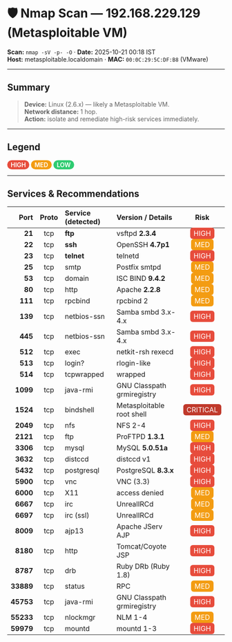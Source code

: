 # 🛡️ Nmap Scan — 192.168.229.129 (Metasploitable VM)
**Scan:** `nmap -sV -p- -O` · **Date:** 2025-10-21 00:18 IST  
**Host:** metasploitable.localdomain · **MAC:** `00:0C:29:5C:DF:B8` (VMware)

---

## Summary
> **Device:** Linux (2.6.x) — likely a Metasploitable VM.  
> **Network distance:** 1 hop.  
> **Action:** isolate and remediate high-risk services immediately.

---

## Legend
<span style="display:inline-block;padding:2px 8px;border-radius:999px;background:#e74c3c;color:white;font-weight:600">HIGH</span>
<span style="display:inline-block;padding:2px 8px;border-radius:999px;background:#f39c12;color:white;font-weight:600">MED</span>
<span style="display:inline-block;padding:2px 8px;border-radius:999px;background:#2ecc71;color:white;font-weight:600">LOW</span>

---

## Services & Recommendations

|      Port | Proto | Service (detected) | Version / Details          |                                              Risk                                              |
| --------: | :---: | :----------------- | :------------------------- | :--------------------------------------------------------------------------------------------: |
|    **21** |  tcp  | **ftp**            | vsftpd **2.3.4**           |   <span style="background:#e74c3c;color:white;padding:3px 8px;border-radius:6px">HIGH</span>   |
|    **22** |  tcp  | **ssh**            | OpenSSH **4.7p1**          |   <span style="background:#f39c12;color:white;padding:3px 8px;border-radius:6px">MED</span>    |
|    **23** |  tcp  | **telnet**         | telnetd                    |   <span style="background:#e74c3c;color:white;padding:3px 8px;border-radius:6px">HIGH</span>   |
|    **25** |  tcp  | smtp               | Postfix smtpd              |   <span style="background:#f39c12;color:white;padding:3px 8px;border-radius:6px">MED</span>    |
|    **53** |  tcp  | domain             | ISC BIND **9.4.2**         |   <span style="background:#f39c12;color:white;padding:3px 8px;border-radius:6px">MED</span>    |
|    **80** |  tcp  | http               | Apache **2.2.8**           |   <span style="background:#f39c12;color:white;padding:3px 8px;border-radius:6px">MED</span>    |
|   **111** |  tcp  | rpcbind            | rpcbind 2                  |   <span style="background:#f39c12;color:white;padding:3px 8px;border-radius:6px">MED</span>    |
|   **139** |  tcp  | netbios-ssn        | Samba smbd 3.x-4.x         |   <span style="background:#e74c3c;color:white;padding:3px 8px;border-radius:6px">HIGH</span>   |
|   **445** |  tcp  | netbios-ssn        | Samba smbd 3.x-4.x         |   <span style="background:#e74c3c;color:white;padding:3px 8px;border-radius:6px">HIGH</span>   |
|   **512** |  tcp  | exec               | netkit-rsh rexecd          |   <span style="background:#e74c3c;color:white;padding:3px 8px;border-radius:6px">HIGH</span>   |
|   **513** |  tcp  | login?             | rlogin-like                |   <span style="background:#e74c3c;color:white;padding:3px 8px;border-radius:6px">HIGH</span>   |
|   **514** |  tcp  | tcpwrapped         | wrapped                    |   <span style="background:#e74c3c;color:white;padding:3px 8px;border-radius:6px">HIGH</span>   |
|  **1099** |  tcp  | java-rmi           | GNU Classpath grmiregistry |   <span style="background:#e74c3c;color:white;padding:3px 8px;border-radius:6px">HIGH</span>   |
|  **1524** |  tcp  | bindshell          | Metasploitable root shell  | <span style="background:#c0392b;color:white;padding:3px 8px;border-radius:6px">CRITICAL</span> |
|  **2049** |  tcp  | nfs                | NFS 2-4                    |   <span style="background:#e74c3c;color:white;padding:3px 8px;border-radius:6px">HIGH</span>   |
|  **2121** |  tcp  | ftp                | ProFTPD **1.3.1**          |   <span style="background:#f39c12;color:white;padding:3px 8px;border-radius:6px">MED</span>    |
|  **3306** |  tcp  | mysql              | MySQL **5.0.51a**          |   <span style="background:#e74c3c;color:white;padding:3px 8px;border-radius:6px">HIGH</span>   |
|  **3632** |  tcp  | distccd            | distccd v1                 |   <span style="background:#e74c3c;color:white;padding:3px 8px;border-radius:6px">HIGH</span>   |
|  **5432** |  tcp  | postgresql         | PostgreSQL **8.3.x**       |   <span style="background:#e74c3c;color:white;padding:3px 8px;border-radius:6px">HIGH</span>   |
|  **5900** |  tcp  | vnc                | VNC (3.3)                  |   <span style="background:#e74c3c;color:white;padding:3px 8px;border-radius:6px">HIGH</span>   |
|  **6000** |  tcp  | X11                | access denied              |   <span style="background:#f39c12;color:white;padding:3px 8px;border-radius:6px">MED</span>    |
|  **6667** |  tcp  | irc                | UnrealIRCd                 |   <span style="background:#f39c12;color:white;padding:3px 8px;border-radius:6px">MED</span>    |
|  **6697** |  tcp  | irc (ssl)          | UnrealIRCd                 |   <span style="background:#f39c12;color:white;padding:3px 8px;border-radius:6px">MED</span>    |
|  **8009** |  tcp  | ajp13              | Apache JServ AJP           |   <span style="background:#e74c3c;color:white;padding:3px 8px;border-radius:6px">HIGH</span>   |
|  **8180** |  tcp  | http               | Tomcat/Coyote JSP          |   <span style="background:#e74c3c;color:white;padding:3px 8px;border-radius:6px">HIGH</span>   |
|  **8787** |  tcp  | drb                | Ruby DRb (Ruby 1.8)        |   <span style="background:#e74c3c;color:white;padding:3px 8px;border-radius:6px">HIGH</span>   |
| **33889** |  tcp  | status             | RPC                        |   <span style="background:#f39c12;color:white;padding:3px 8px;border-radius:6px">MED</span>    |
| **45753** |  tcp  | java-rmi           | GNU Classpath grmiregistry |   <span style="background:#e74c3c;color:white;padding:3px 8px;border-radius:6px">HIGH</span>   |
| **55233** |  tcp  | nlockmgr           | NLM 1-4                    |   <span style="background:#f39c12;color:white;padding:3px 8px;border-radius:6px">MED</span>    |
| **59979** |  tcp  | mountd             | mountd 1-3                 |   <span style="background:#e74c3c;color:white;padding:3px 8px;border-radius:6px">HIGH</span>   |


